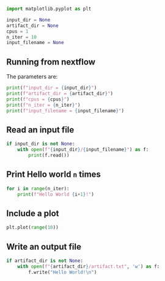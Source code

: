 ```python
import matplotlib.pyplot as plt
```

```python tags=["parameters"]
input_dir = None
artifact_dir = None
cpus = 1
n_iter = 10
input_filename = None
```

## Running from nextflow
The parameters are:

```python
print(f"input_dir = {input_dir}")
print(f"artifact_dir = {artifact_dir}")
print(f"cpus = {cpus}")
print(f"n_iter = {n_iter}")
print(f"input_filename = {input_filename}")
```

## Read an input file

```python
if input_dir is not None:
    with open(f"{input_dir}/{input_filename}") as f:
        print(f.read())
```

## Print Hello world `n` times

```python
for i in range(n_iter):
    print(f"Hello World {i+1}!")
```

## Include a plot

```python
plt.plot(range(10))
```

## Write an output file

```python
if artifact_dir is not None:
    with open(f"{artifact_dir}/artifact.txt", 'w') as f:
        f.write("Hello World!\n")
```

